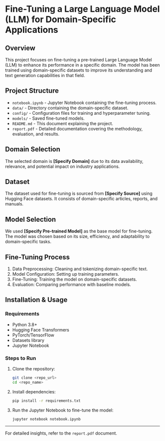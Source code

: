 # Fine-Tuning a Large Language Model (LLM) for Domain-Specific Applications

## Overview
This project focuses on fine-tuning a pre-trained Large Language Model (LLM) to enhance its performance in a specific domain. The model has been trained using domain-specific datasets to improve its understanding and text generation capabilities in that field.

## Project Structure
- `notebook.ipynb` - Jupyter Notebook containing the fine-tuning process.
- `data/` - Directory containing the domain-specific dataset.
- `config/` - Configuration files for training and hyperparameter tuning.
- `models/` - Saved fine-tuned models.
- `README.md` - This document explaining the project.
- `report.pdf` - Detailed documentation covering the methodology, evaluation, and results.

## Domain Selection
The selected domain is **[Specify Domain]** due to its data availability, relevance, and potential impact on industry applications.

## Dataset
The dataset used for fine-tuning is sourced from **[Specify Source]** using Hugging Face datasets. It consists of domain-specific articles, reports, and manuals.

## Model Selection
We used **[Specify Pre-trained Model]** as the base model for fine-tuning. The model was chosen based on its size, efficiency, and adaptability to domain-specific tasks.

## Fine-Tuning Process
1. Data Preprocessing: Cleaning and tokenizing domain-specific text.
2. Model Configuration: Setting up training parameters.
3. Fine-Tuning: Training the model on domain-specific datasets.
4. Evaluation: Comparing performance with baseline models.

## Installation & Usage
### Requirements
- Python 3.8+
- Hugging Face Transformers
- PyTorch/TensorFlow
- Datasets library
- Jupyter Notebook

### Steps to Run
1. Clone the repository:
   ```sh
   git clone <repo_url>
   cd <repo_name>
   ```
2. Install dependencies:
   ```sh
   pip install -r requirements.txt
   ```
3. Run the Jupyter Notebook to fine-tune the model:
   ```sh
   jupyter notebook notebook.ipynb
   ```

---
For detailed insights, refer to the `report.pdf` document.

